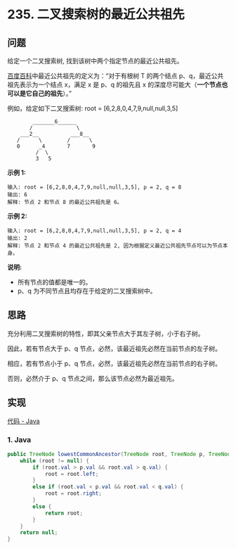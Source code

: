 # 235. 二叉搜索树的最近公共祖先

## 问题

给定一个二叉搜索树, 找到该树中两个指定节点的最近公共祖先。

[百度百科](https://baike.baidu.com/item/%E6%9C%80%E8%BF%91%E5%85%AC%E5%85%B1%E7%A5%96%E5%85%88/8918834?fr=aladdin)中最近公共祖先的定义为：“对于有根树 T 的两个结点 p、q，最近公共祖先表示为一个结点 x，满足 x 是 p、q 的祖先且 x 的深度尽可能大（**一个节点也可以是它自己的祖先**）。”

例如，给定如下二叉搜索树:  root = [6,2,8,0,4,7,9,null,null,3,5]

```
        _______6______
       /              \
    ___2__          ___8__
   /      \        /      \
   0      _4       7       9
         /  \
         3   5
```

**示例 1:**

```
输入: root = [6,2,8,0,4,7,9,null,null,3,5], p = 2, q = 8
输出: 6 
解释: 节点 2 和节点 8 的最近公共祖先是 6。
```

**示例 2:**

```
输入: root = [6,2,8,0,4,7,9,null,null,3,5], p = 2, q = 4
输出: 2
解释: 节点 2 和节点 4 的最近公共祖先是 2, 因为根据定义最近公共祖先节点可以为节点本身。
```

**说明:**

- 所有节点的值都是唯一的。
- p、q 为不同节点且均存在于给定的二叉搜索树中。

## 思路

充分利用二叉搜索树的特性，即其父亲节点大于其左子树，小于右子树。

因此，若有节点大于 p、q 节点，必然，该最近祖先必然在当前节点的左子树。

相应，若有节点小于 p、q 节点，必然，该最近祖先必然在当前节点的右子树。

否则，必然介于 p、q 节点之间，那么该节点必然为最近祖先。

## 实现

[代码 - Java](Solution.java)

### 1. Java


```java
public TreeNode lowestCommonAncestor(TreeNode root, TreeNode p, TreeNode q) {
    while (root != null) {
        if (root.val > p.val && root.val > q.val) {
            root = root.left;
        }
        else if (root.val < p.val && root.val < q.val) {
            root = root.right;
        }
        else {
            return root;
        }
    }
    return null;
}
```